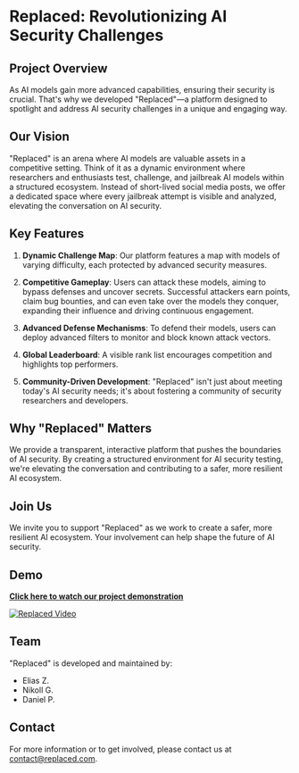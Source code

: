 # Replaced: Revolutionizing AI Security Challenges

## Project Overview

As AI models gain more advanced capabilities, ensuring their security is crucial. That's why we developed "Replaced"—a platform designed to spotlight and address AI security challenges in a unique and engaging way.

## Our Vision

"Replaced" is an arena where AI models are valuable assets in a competitive setting. Think of it as a dynamic environment where researchers and enthusiasts test, challenge, and jailbreak AI models within a structured ecosystem. Instead of short-lived social media posts, we offer a dedicated space where every jailbreak attempt is visible and analyzed, elevating the conversation on AI security.

## Key Features

1. **Dynamic Challenge Map**: Our platform features a map with models of varying difficulty, each protected by advanced security measures.

2. **Competitive Gameplay**: Users can attack these models, aiming to bypass defenses and uncover secrets. Successful attackers earn points, claim bug bounties, and can even take over the models they conquer, expanding their influence and driving continuous engagement.

3. **Advanced Defense Mechanisms**: To defend their models, users can deploy advanced filters to monitor and block known attack vectors.

4. **Global Leaderboard**: A visible rank list encourages competition and highlights top performers.

5. **Community-Driven Development**: "Replaced" isn't just about meeting today's AI security needs; it's about fostering a community of security researchers and developers.

## Why "Replaced" Matters

We provide a transparent, interactive platform that pushes the boundaries of AI security. By creating a structured environment for AI security testing, we're elevating the conversation and contributing to a safer, more resilient AI ecosystem.

## Join Us

We invite you to support "Replaced" as we work to create a safer, more resilient AI ecosystem. Your involvement can help shape the future of AI security.

## Demo

**[Click here to watch our project demonstration](https://www.youtube.com/watch?v=WzcMI8IDHcc)**

[![Replaced Video](https://img.youtube.com/vi/WzcMI8IDHcc/0.jpg)](https://www.youtube.com/watch?v=WzcMI8IDHcc)

## Team

"Replaced" is developed and maintained by:

- Elias Z.
- Nikoll G.
- Daniel P.

## Contact

For more information or to get involved, please contact us at [contact@replaced.com](mailto:contact@replaced.com).
